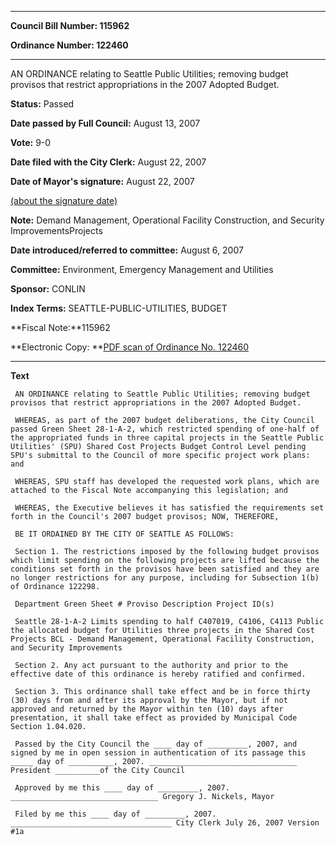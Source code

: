 

********

**Council Bill Number: 115962**
   
**Ordinance Number: 122460**
********

 AN ORDINANCE relating to Seattle Public Utilities; removing budget provisos that restrict appropriations in the 2007 Adopted Budget.

**Status:** Passed
   
**Date passed by Full Council:** August 13, 2007
   
**Vote:** 9-0
   
**Date filed with the City Clerk:** August 22, 2007
   
**Date of Mayor's signature:** August 22, 2007
   
[(about the signature date)](/~public/approvaldate.htm)
   
   
**Note:** Demand Management, Operational Facility Construction, and Security ImprovementsProjects

   
**Date introduced/referred to committee:** August 6, 2007
   
**Committee:** Environment, Emergency Management and Utilities
   
**Sponsor:** CONLIN
   
   
**Index Terms:** SEATTLE-PUBLIC-UTILITIES, BUDGET

**Fiscal Note:**115962

**Electronic Copy: **[PDF scan of Ordinance No. 122460](/~archives/Ordinances/Ord_122460.pdf)

********

**Text**
   
```
 AN ORDINANCE relating to Seattle Public Utilities; removing budget provisos that restrict appropriations in the 2007 Adopted Budget.

 WHEREAS, as part of the 2007 budget deliberations, the City Council passed Green Sheet 28-1-A-2, which restricted spending of one-half of the appropriated funds in three capital projects in the Seattle Public Utilities' (SPU) Shared Cost Projects Budget Control Level pending SPU's submittal to the Council of more specific project work plans: and

 WHEREAS, SPU staff has developed the requested work plans, which are attached to the Fiscal Note accompanying this legislation; and

 WHEREAS, the Executive believes it has satisfied the requirements set forth in the Council's 2007 budget provisos; NOW, THEREFORE,

 BE IT ORDAINED BY THE CITY OF SEATTLE AS FOLLOWS:

 Section 1. The restrictions imposed by the following budget provisos which limit spending on the following projects are lifted because the conditions set forth in the provisos have been satisfied and they are no longer restrictions for any purpose, including for Subsection 1(b) of Ordinance 122298.

 Department Green Sheet # Proviso Description Project ID(s)

 Seattle 28-1-A-2 Limits spending to half C407019, C4106, C4113 Public the allocated budget for Utilities three projects in the Shared Cost Projects BCL - Demand Management, Operational Facility Construction, and Security Improvements

 Section 2. Any act pursuant to the authority and prior to the effective date of this ordinance is hereby ratified and confirmed.

 Section 3. This ordinance shall take effect and be in force thirty (30) days from and after its approval by the Mayor, but if not approved and returned by the Mayor within ten (10) days after presentation, it shall take effect as provided by Municipal Code Section 1.04.020.

 Passed by the City Council the ____ day of _________, 2007, and signed by me in open session in authentication of its passage this _____ day of __________, 2007. _________________________________ President __________of the City Council

 Approved by me this ____ day of _________, 2007. _________________________________ Gregory J. Nickels, Mayor

 Filed by me this ____ day of _________, 2007. ____________________________________ City Clerk July 26, 2007 Version #1a

```
